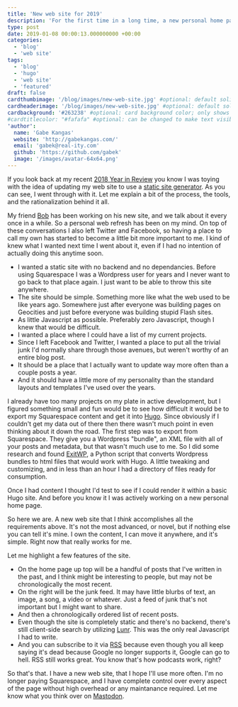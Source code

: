 ```yaml
---
title: 'New web site for 2019'
description: 'For the first time in a long time, a new personal home page!  I talk a bit about why, and the tools I used.'
type: post
date: 2019-01-08 00:00:13.000000000 +00:00
categories:
  - 'blog'
  - 'web site'
tags:
  - 'blog'
  - 'hugo'
  - 'web site'
  - 'featured'
draft: false
cardthumbimage: '/blog/images/new-web-site.jpg' #optional: default solid color if unset
cardheaderimage: '/blog/images/new-web-site.jpg' #optional: default solid color if unset
cardbackground: '#263238' #optional: card background color; only shows when no image specified
#cardtitlecolor: "#fafafa" #optional: can be changed to make text visible over card image
'author':
  name: 'Gabe Kangas'
  website: 'http://gabekangas.com/'
  email: 'gabek@real-ity.com'
  github: 'https://github.com/gabek'
  image: '/images/avatar-64x64.png'
---
```


If you look back at my recent [2018 Year in Review](/blog/2018/12/my-2018-in-review/) you know I was toying with the idea of updating my web site to use a [static site generator](https://www.staticgen.com/). As you can see, I went through with it. Let me explain a bit of the process, the tools, and the rationalization behind it all.

My friend [Bob](http://www.bobbyt.com) has been working on his new site, and we talk about it every once in a while. So a personal web refresh has been on my mind. On top of these conversations I also left Twitter and Facebook, so having a place to call my own has started to become a little bit more important to me. I kind of knew what I wanted next time I went about it, even if I had no intention of actually doing this anytime soon.

- I wanted a static site with no backend and no dependancies. Before using Squarespace I was a Wordpress user for years and I never want to go back to that place again. I just want to be able to throw this site anywhere.
- The site should be simple. Something more like what the web used to be like years ago. Somewhere just after everyone was building pages on Geocities and just before everyone was building stupid Flash sites.
- As little Javascript as possible. Preferably zero Javascript, though I knew that would be difficult.
- I wanted a place where I could have a list of my current projects.
- Since I left Facebook and Twitter, I wanted a place to put all the trivial junk I'd normally share through those avenues, but weren't worthy of an entire blog post.
- It should be a place that I actually want to update way more often than a couple posts a year.
- And it should have a little more of my personality than the standard layouts and templates I've used over the years.

I already have too many projects on my plate in active development, but I figured something small and fun would be to see how difficult it would be to export my Squarespace content and get it into [Hugo](https://gohugo.io/). Since obviously if I couldn't get my data out of there then there wasn't much point in even thinking about it down the road. The first step was to export from Squarespace. They give you a Wordpress "bundle", an XML file with all of your posts and metadata, but that wasn't much use to me. So I did some research and found [ExitWP](https://github.com/thomasf/exitwp), a Python script that converts Wordpress bundles to html files that would work with Hugo. A little tweaking and customizing, and in less than an hour I had a directory of files ready for consumption.

Once I had content I thought I'd test to see if I could render it within a basic Hugo site. And before you know it I was actively working on a new personal home page.

So here we are. A new web site that I _think_ accomplishes all the requirements above. It's not the most advanced, or novel, but if nothing else you can tell it's mine. I own the content, I can move it anywhere, and it's simple. Right now that really works for me.

Let me highlight a few features of the site.

- On the home page up top will be a handful of posts that I've written in the past, and I think might be interesting to people, but may not be chronologically the most recent.
- On the right will be the junk feed. It may have little blurbs of text, an image, a song, a video or whatever. Just a feed of junk that's not important but I might want to share.
- And then a chronologically ordered list of recent posts.
- Even though the site is completely static and there's no backend, there's still client-side search by utilizing [Lunr](http://lunrjs.com). This was the only real Javascript I had to write.
- And you can subscribe to it via [RSS](https://gabekangas.com/index.xml) because even though you all keep saying it's dead because Google no longer supports it, Google can go to hell. RSS still works great. You know that's how podcasts work, right?

So that's that. I have a new web site, that I hope I'll use more often. I'm no longer paying Squarespace, and I have complete control over every aspect of the page without high overhead or any maintanance required. Let me know what you think over on [Mastodon](https://mastodon.social/@gabek).
